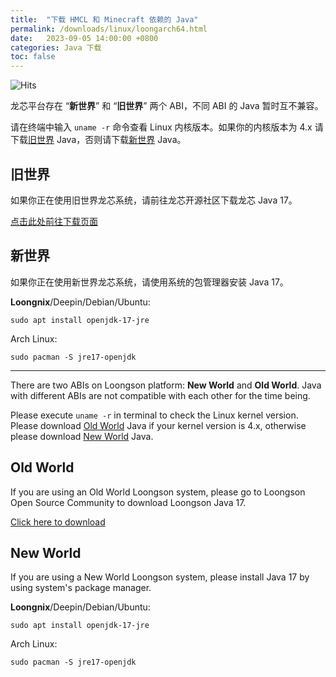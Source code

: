 ```yaml
---
title:  "下载 HMCL 和 Minecraft 依赖的 Java"
permalink: /downloads/linux/loongarch64.html
date:   2023-09-05 14:00:00 +0800
categories: Java 下载
toc: false
---
```


![Hits](https://hits.seeyoufarm.com/api/count/incr/badge.svg?url=https%3A%2F%2Fdocs.hmcl.net%2Fdownloads%2Flinux%2Floongarch64.html&count_bg=%233E4245&title_bg=%233E4245&icon=&icon_color=%23E7E7E7&title=%F0%9F%91%80&edge_flat=false)

龙芯平台存在 “**新世界**” 和 “**旧世界**” 两个 ABI，不同 ABI 的 Java 暂时互不兼容。

请在终端中输入 `uname -r` 命令查看 Linux 内核版本。如果你的内核版本为 4.x 请下载[旧世界](#旧世界) Java，否则请下载[新世界](#新世界) Java。

## 旧世界

如果你正在使用旧世界龙芯系统，请前往龙芯开源社区下载龙芯 Java 17。

[点击此处前往下载页面](https://www.loongnix.cn/zh/api/java/downloads-jdk17/index.html)

## 新世界

如果你正在使用新世界龙芯系统，请使用系统的包管理器安装 Java 17。

**Loongnix**/Deepin/Debian/Ubuntu:

```
sudo apt install openjdk-17-jre
```

Arch Linux:

```
sudo pacman -S jre17-openjdk
```

---

There are two ABIs on Loongson platform: **New World** and **Old World**. Java with different ABIs are not compatible with each other for the time being.

Please execute `uname -r` in terminal to check the Linux kernel version. Please download [Old World](#old-world) Java if your kernel version is 4.x, otherwise please download [New World](#new-world) Java.

## Old World

If you are using an Old World Loongson system, please go to Loongson Open Source Community to download Loongson Java 17.

[Click here to download](https://www.loongnix.cn/zh/api/java/downloads-jdk17/index.html)

## New World

If you are using a New World Loongson system, please install Java 17 by using system's package manager.

**Loongnix**/Deepin/Debian/Ubuntu:

```
sudo apt install openjdk-17-jre
```

Arch Linux:

```
sudo pacman -S jre17-openjdk
```
